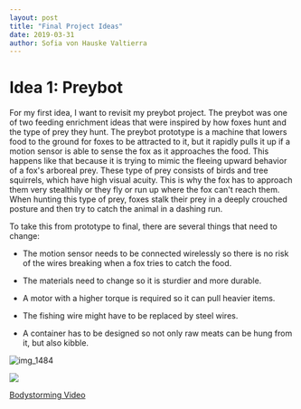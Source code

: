 ```yaml
---
layout: post
title: "Final Project Ideas"
date: 2019-03-31
author: Sofia von Hauske Valtierra
---
```


# Idea 1: Preybot

For my first idea, I want to revisit my preybot project. The preybot was one of two feeding enrichment ideas that were inspired by how foxes hunt and the type of prey they hunt. The preybot prototype is a machine that lowers food to the ground for foxes to be attracted to it,  but it rapidly pulls it up if a motion sensor is able to sense the fox as it approaches the food. This happens like that because it is trying to mimic the fleeing upward behavior of a fox's arboreal prey. These type of prey consists of birds and tree squirrels, which have high visual acuity.  This is why the fox has to approach them very stealthily or they fly or run up where the fox can't reach them. When hunting this type of prey, foxes stalk their prey in a deeply crouched posture and then try to catch the animal in a dashing run.

To take this from prototype to final, there are several things that need to change:

- The motion sensor needs to be connected wirelessly so there is no risk of the wires breaking when a fox tries to catch the food.

- The materials need to change so it is sturdier and more durable.

- A motor with a higher torque is required so it can pull heavier items.

- The fishing wire might have to be replaced by steel wires. 

- A container has to be designed so not only raw meats can be hung from it, but also kibble. 


![img_1484](https://user-images.githubusercontent.com/43420227/53420046-07862980-39a9-11e9-80ad-2e301a555372.jpg)

[![](http://img.youtube.com/vi/WYKcjypKHa4/0.jpg)](http://www.youtube.com/watch?v=WYKcjypKHa4 "Bodystorming")

[Bodystorming Video](https://vimeo.com/319504079)
